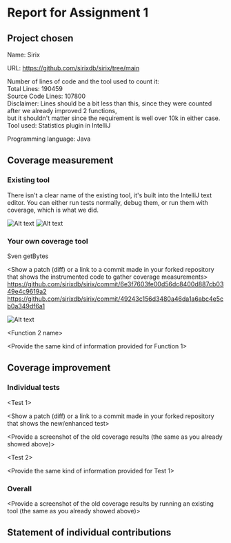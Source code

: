 # Report for Assignment 1

## Project chosen

Name: Sirix

URL: https://github.com/sirixdb/sirix/tree/main

Number of lines of code and the tool used to count it: <br/>
Total Lines: 190459 <br/>
Source Code Lines: 107800 <br/>
Disclaimer: Lines should be a bit less than this, since they were counted after we already improved 2 functions, <br/>
but it shouldn't matter since the requirement is well over 10k in either case. <br/>
Tool used: Statistics plugin in IntelliJ <br/>

Programming language: Java <br/>

## Coverage measurement

### Existing tool

<Inform the name of the existing tool that was executed and how it was executed>

There isn't a clear name of the existing tool, it's built into the IntelliJ text editor.
You can either run tests normally, debug them, or run them with coverage, which is what we did.

<Show the coverage results provided by the existing tool with a screenshot>

![Alt text](https://github.com/Svhnn/sirixFork/tree/main/images/general-coverage-ss.png)
![Alt text](https://github.com/Svhnn/sirixFork/tree/main/images/in-depth-coverage-ss.png)

### Your own coverage tool

<The following is supposed to be repeated for each group member>

<Group member name>
Sven
<Function 1 name>
getBytes

<Show a patch (diff) or a link to a commit made in your forked repository that shows the instrumented code to gather coverage measurements>
https://github.com/sirixdb/sirix/commit/6e3f7603fe00d56dc8400d887cb0349e4c9619a2
https://github.com/sirixdb/sirix/commit/49243c156d3480a46da1a6abc4e5cb0a349df6a1

<Provide a screenshot of the coverage results output by the instrumentation>

![Alt text](https://github.com/Svhnn/sirixFork/tree/main/images/getBytes-coverage-result.png)

<Function 2 name>

<Provide the same kind of information provided for Function 1>

## Coverage improvement

### Individual tests

<The following is supposed to be repeated for each group member>

<Group member name>

<Test 1>

<Show a patch (diff) or a link to a commit made in your forked repository that shows the new/enhanced test>

<Provide a screenshot of the old coverage results (the same as you already showed above)>

<Provide a screenshot of the new coverage results>

<State the coverage improvement with a number and elaborate on why the coverage is improved>

<Test 2>

<Provide the same kind of information provided for Test 1>

### Overall

<Provide a screenshot of the old coverage results by running an existing tool (the same as you already showed above)>

<Provide a screenshot of the new coverage results by running the existing tool using all test modifications made by the group>

## Statement of individual contributions

[//]: # (<Write what each group member did>)

